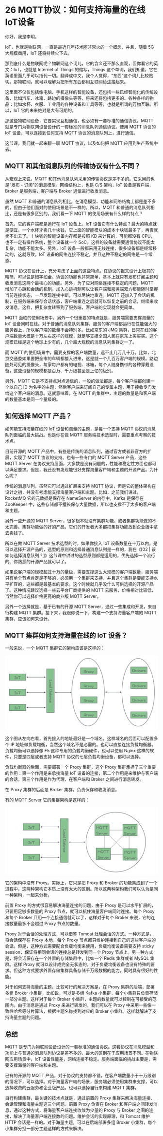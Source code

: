 26 MQTT协议：如何支持海量的在线IoT设备
========================

你好，我是李玥。

IoT，也就是物联网，一直是最近几年技术圈非常火的一个概念，并且，随着 5G 大规模商用，IoT 还将持续火下去。

那到底什么是物联网呢？物联网这个词儿，它的含义还不那么直观，但你看它的英文：IoT，也就是 Internet of Things 的缩写，Things 这个单词，我们知道，它在英语里面几乎可以指代一切。翻译成中文，我个人觉得，“东西”这个词儿比较贴切。那物联网，就可以理解为把所有东西都用互联网给连接起来。

这里面不仅仅包括像电脑、手机这样的智能设备，还包括一些已经智能化的传统设备，比如汽车、冰箱、路边的摄像头等等，将来还将包括更多的、各种各样的物品：比如水杯、衣服、工业用的各种设备和工具等等，也就是所谓的万物互联。所以，IoT 它的未来绝对是大有可期的。

那这些物联网设备，它要实现互相通信，也必须有一套标准的通信协议，MQTT 就是专门为物联网设备设计的一套标准的消息队列通信协议。使用 MQTT 协议的 IoT 设备，可以连接到任何支持 MQTT 协议的消息队列上，进行通信。

这节课，我们就一起来聊一聊 MQTT 协议，以及如何把 MQTT 应用到生产系统中去。

MQTT 和其他消息队列的传输协议有什么不同？
-----------------------

从宏观上来说，MQTT 和其他消息队列采用的传输协议是差不多的。它采用的也是“发布 - 订阅”的消息模型。网络结构上，也是 C/S 架构，IoT 设备是客户端，Broker 是服务端，客户端与 Broker 通信进行收发消息。

虽然 MQTT 和普通的消息队列相比，在消息模型、功能和网络结构上都是差不多的，但由于他们面对的使用场景是不一样的，所以，MQTT 和普通的消息队列相比，还是有很多区别的。我们看一下 MQTT 的使用场景有什么样的特点？

首先，它的客户端都是运行在 IoT 设备上。IoT 设备它有什么特点？最大的特点就是便宜，一个水杯才卖几十块钱，它上面的智能模块的成本十块钱最多了，再贵就卖不出去了。十块钱的智能设备内存都是按照 KB 来计算的，可能都没有 CPU，也不一定有操作系统，整个设备就一个 SoC。这样的设备就需要通信协议不能太复杂，功能不能太多。另外，IoT 设备一般都采用无线连接，很多设备都是经常移动的，这就导致，IoT 设备的网络连接不稳定，并且这种不稳定的网络是一个常态。

MQTT 协议在设计上，充分考虑了上面的这些特点。在协议的报文设计上极其的精简，可以说是惜字如金。协议的功能也非常简单，基本上就只有发布订阅主题和收发消息这两个最核心的功能。另外，为了应对网络连接不稳定的问题，MQTT 增加了心跳和会话的机制。加入心跳机制可以让客户端和服务端双方都能随时掌握当前连接状态，一旦发现连接中断，可以尽快地重连。MQTT 还加入了会话的机制，在服务端来保存会话状态，客户端重连之后就可以恢复之前的会话，继续来收发消息。这样，把复杂度转移到了服务端，客户端的实现就会更简单。

MQTT 面临的使用场景中，另外一个很重要的特点就是，服务端需要支撑海量的 IoT 设备同时在线。对于普通的消息队列集群，服务的客户端都运行在性能强大的服务器上，所以客户端的数量不会特别多。比如京东的 JMQ 集群，日常在线的客户端数量大概是十万左右这样的规模，就足够支撑全国人民在京东上买买买。这个规模已经是这个地球上少有的，几个超大规模的消息队列集群之一了。

而 MQTT 的使用场景中，需要支撑的客户端数量，远不止几万几十万。比如，北京交通委如果要把全市的车辆都接入进来，这是就一个几百万客户端的规模。路边随处可见的摄像头，每家每户都有的电视、冰箱，每个人随身携带的各种穿戴设备，这些设备的规模都是百万、千万级甚至是上亿的级别。

另外，MQTT 它是不支持点对点通信的，一般的做法都是，每个客户端都创建一个以自己 ID 为名字的主题，然后客户端来订阅自己的专属主题，用于接收专门发给这个客户端的消息。这就意味着，在 MQTT 的集群中，主题的数量是和客户端的数量基本是同一个量级的。

如何选择 MQTT 产品？
-------------

如何能支持海量在线的 IoT 设备和海量的主题，是每一个支持 MQTT 协议的消息队列面临的最大挑战。也是你在做 MQTT 服务端技术选型时，需要重点考察的技术点。

目前开源的 MQTT 产品中，有些是传统的消息队列，通过官方或者非官方的扩展，实现了 MQTT 协议的支持。也有一些专门的 MQTT Server 产品，这些 MQTT Server 在协议支持层面，大多数是没有问题的，性能和稳定性方面也都可以满足要求。但是，我还没有发现能很好支撑海量客户端和主题的开源产品。为什么呢？

传统的消息队列，虽然它可以通过扩展来支持 MQTT 协议，但是它的整体架构在设计之初，并没有考虑能支撑海量客户端和主题。比如，之前我们讲过，RocketMQ 它的元数据是保存在 NameServer 的内存中，Kafka 是保存在 ZooKeeper 中，这些存储都不擅长保存大量数据，所以也支撑不了太多的客户端和主题。

另外一些开源的 MQTT Server，很多根本就没有集群功能，或者集群功能做的不太完善。集群功能做的好的产品，它们的开发者大多都把集群功能放到企业版中拿去卖钱了。

所以在做 MQTT Server 技术选型的时，如果你接入 IoT 设备数量在十万以内，是可以选择开源产品的，选型的原则和选择普通消息队列是一样的，我在《\[02 | 该如何选择消息队列？\]》这节课中讲过的选型原则都是适用的，优先选择一个流行的、你熟悉的开源产品就可以了。

如果说客户端的规模超过十万的量级，需要支撑这么大规模的客户端数量，服务端只有单个节点肯定是不够的，必须用一个集群来支持，并且这个集群是要能支持水平扩容的，这些都是最基本的要求。这个时候就几乎没什么可供选择的开源产品了。这种情况建议选择一些云平台厂商提供的 MQTT 云服务，价格相对比较低，当然你可以选择价格更高的商业版 MQTT Server。

另外一个选择就是，基于已有的开源 MQTT Server，通过一些集成和开发，来自行构建 MQTT 集群。接下来，我跟你说一下，构建一个支持海量客户端的 MQTT 集群，应该如何来设计。

MQTT 集群如何支持海量在线的 IoT 设备？
------------------------

一般来说，一个 MQTT 集群它的架构应该是这样的：

![img](assets/deae9d8d95484a2d2499a47beeaebbf1.jpg)

这个图从左向右看，首先接入的地址最好是一个域名，这样域名的后面可以配置多个 IP 地址做负载均衡，当然这个域名不是必需的。也可以直接连接负载均衡器。负载均衡可以选择像 F5 这种专用的负载均衡硬件，也可以使用 Nginx 这样的软件，只要是四层或者支持 MQTT 协议的七层负载均衡设备，都可以选择。

负载均衡器的后面，需要部署一个 Proxy 集群，这个 Proxy 集群承担了三个重要的作用：第一个作用是来承接海量 IoT 设备的连接，第二个作用是来维护与客户端的会话，第三个作用是作为代理，在客户端和 Broker 之间进行消息转发。

在 Proxy 集群的后面是 Broker 集群，负责保存和收发消息。

有的 MQTT Server 它的集群架构是这样的：

![img](assets/6a8fdaed5ba598a734691aa725e03bef.jpg)

它的架构中没有 Proxy。实际上，它只是把 Proxy 和 Broker 的功能集成到了一个进程中，这两种架构它本质上没有太大的区别。所以这两种架构我们可以认为是同一种架构，一起来分析。

前置 Proxy 的方式很容易解决海量连接的问题，由于 Proxy 是可以水平扩展的，只要用足够多数量的 Proxy 节点，就可以抗住海量客户端同时连接。每个 Proxy 和每个 Broker 只用一个连接通信就可以了，这样对于每个 Broker 来说，它的连接数量最多不会超过 Proxy 节点的数量。

Proxy 对于会话的处理方式，可以借鉴 Tomcat 处理会话的方式。一种方式是，将会话保存在 Proxy 本地，每个 Proxy 节点都只维护连接到自己的这些客户端的会话。但是，这种方式需要配合负载均衡来使用，负载均衡设备需要支持 sticky session，保证将相同会话的连接总是转发到同一个 Proxy 节点上。另一种方式是，将会话保存在一个外置的存储集群中，比如一个 Redis 集群或者 MySQL 集群。这样 Proxy 就可以设计成完全无状态的，对于负载均衡设备也没有特殊的要求。但这种方式要求外置存储集群具备存储千万级数据的能力，同时具有很好的性能。

对于如何支持海量的主题，比较可行的解决方案是，在 Proxy 集群的后端，部署多组 Broker 小集群，比如说，可以是多组 Kafka 小集群，每个小集群只负责存储一部分主题。这样对于每个 Broker 小集群，主题的数量就可以控制在可接受的范围内。由于消息是通过 Proxy 来进行转发的，我们可以在 Proxy 中采用一些像一致性哈希等分片算法，根据主题名称找到对应的 Broker 小集群。这样就解决了支持海量主题的问题。

总结
--

MQTT 是专门为物联网设备设计的一套标准的通信协议。这套协议在消息模型和功能上与普通的消息队列协议是差不多的，最大的区别在于应用场景不同。在物联网应用场景中，IoT 设备性能差，网络连接不稳定。服务端面临的挑战主要是，需要支撑海量的客户端和主题。

已有的开源的 MQTT 产品，对于协议的支持都不错，在客户端数量小于十万级别的情况下，可以选择。对于海量客户端的场景，服务端必须使用集群来支撑，可以选择收费的云服务和企业版产品。也可以选择自行来构建 MQTT 集群。

自行构建集群，最关键的技术点就是，通过前置的 Proxy 集群来解决海量连接、会话管理和海量主题这三个问题。前置 Proxy 负责在 Broker 和客户端之间转发消息，通过这种方式，将海量客户端连接收敛为少量的 Proxy 与 Broker 之间的连接，解决了海量客户端连接数的问题。维护会话的实现原理，和 Tomcat 维护 HTTP 会话是一样的。对于海量主题，可以在后端部署多组 Broker 小集群，每个小集群分担一部分主题这样的方式来解决。
